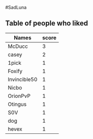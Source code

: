 #SadLuna
## Table of people who liked
Names | score
--- | ---
McDucc | 3
casey | 2
1pick | 1
Foxify | 1
Invincible50 | 1
Nicbo | 1
OrionPvP | 1
Otingus | 1
S0V | 1
dog | 1
hevex | 1
